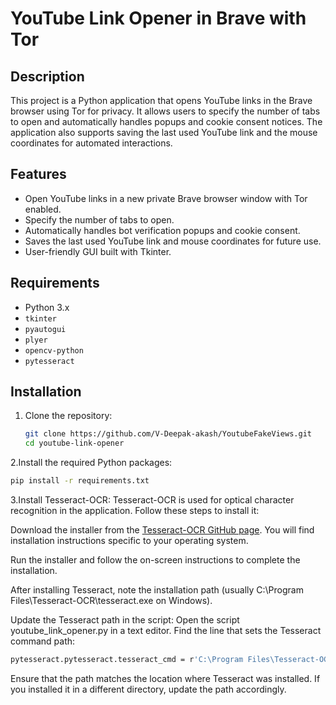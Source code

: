# YouTube Link Opener in Brave with Tor

## Description

This project is a Python application that opens YouTube links in the Brave browser using Tor for privacy. It allows users to specify the number of tabs to open and automatically handles popups and cookie consent notices. The application also supports saving the last used YouTube link and the mouse coordinates for automated interactions.

## Features

- Open YouTube links in a new private Brave browser window with Tor enabled.
- Specify the number of tabs to open.
- Automatically handles bot verification popups and cookie consent.
- Saves the last used YouTube link and mouse coordinates for future use.
- User-friendly GUI built with Tkinter.

## Requirements

- Python 3.x
- `tkinter`
- `pyautogui`
- `plyer`
- `opencv-python`
- `pytesseract`

## Installation

1. Clone the repository:

   ```bash
   git clone https://github.com/V-Deepak-akash/YoutubeFakeViews.git
   cd youtube-link-opener
   ```
2.Install the required Python packages:
   ```bash
   pip install -r requirements.txt
   ```
3.Install Tesseract-OCR: Tesseract-OCR is used for optical character recognition in the application. Follow these steps to install it:

Download the installer from the [Tesseract-OCR GitHub page](https://github.com/tesseract-ocr/tesseract). You will find installation instructions specific to your operating system.

Run the installer and follow the on-screen instructions to complete the installation.

After installing Tesseract, note the installation path (usually C:\Program Files\Tesseract-OCR\tesseract.exe on Windows).

Update the Tesseract path in the script: Open the script youtube_link_opener.py in a text editor. Find the line that sets the Tesseract command path:
   ```bash
   pytesseract.pytesseract.tesseract_cmd = r'C:\Program Files\Tesseract-OCR\tesseract.exe'
   ```
Ensure that the path matches the location where Tesseract was installed. If you installed it in a different directory, update the path accordingly.
